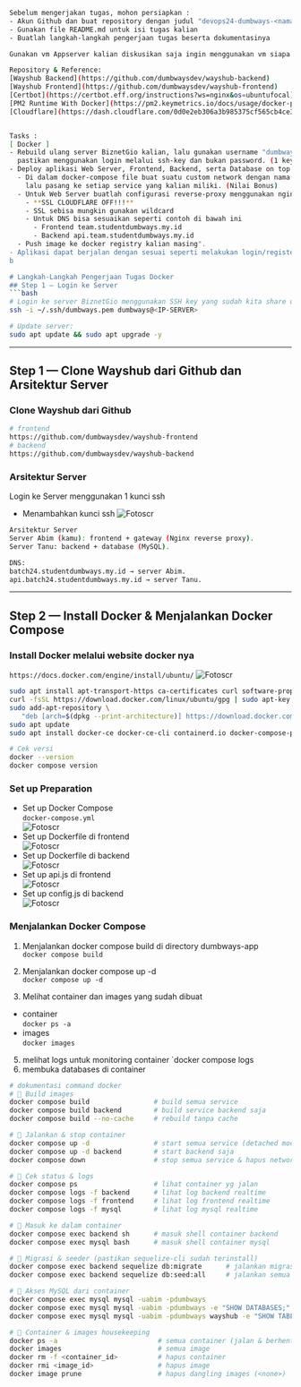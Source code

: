 ```bash
Sebelum mengerjakan tugas, mohon persiapkan :
- Akun Github dan buat repository dengan judul "devops24-dumbways-<nama kalian>"
- Gunakan file README.md untuk isi tugas kalian
- Buatlah langkah-langkah pengerjaan tugas beserta dokumentasinya

Gunakan vm Appserver kalian diskusikan saja ingin menggunakan vm siapa di dalam team.

Repository & Reference:
[Wayshub Backend](https://github.com/dumbwaysdev/wayshub-backend)
[Wayshub Frontend](https://github.com/dumbwaysdev/wayshub-frontend)
[Certbot](https://certbot.eff.org/instructions?ws=nginx&os=ubuntufocal)
[PM2 Runtime With Docker](https://pm2.keymetrics.io/docs/usage/docker-pm2-nodejs)
[Cloudflare](https://dash.cloudflare.com/0d0e2eb306a3b985375cf565cb4ce3fc/studentdumbways.my.id/dns/records)


Tasks :
[ Docker ]
- Rebuild ulang server BiznetGio kalian, lalu gunakan username "dumbways" yang kalian gunakan bersama,
  pastikan menggunakan login melalui ssh-key dan bukan password. (1 key untuk semua akan menjadi bonus) 
- Deploy aplikasi Web Server, Frontend, Backend, serta Database on top `docker compose`
  - Di dalam docker-compose file buat suatu custom network dengan nama **team kalian**,
    lalu pasang ke setiap service yang kalian miliki. (Nilai Bonus)
  - Untuk Web Server buatlah configurasi reverse-proxy menggunakan nginx on top docker.
    - **SSL CLOUDFLARE OFF!!!**
    - SSL sebisa mungkin gunakan wildcard
    - Untuk DNS bisa sesuaikan seperti contoh di bawah ini
      - Frontend team.studentdumbways.my.id
      - Backend api.team.studentdumbways.my.id
  - Push image ke docker registry kalian masing".
- Aplikasi dapat berjalan dengan sesuai seperti melakukan login/register.
b

# Langkah-Langkah Pengerjaan Tugas Docker
## Step 1 — Login ke Server
```bash
# Login ke server BiznetGio menggunakan SSH key yang sudah kita share untuk sesama:
ssh -i ~/.ssh/dumbways.pem dumbways@<IP-SERVER>

# Update server:
sudo apt update && sudo apt upgrade -y
```

---

## Step 1 — Clone Wayshub dari Github dan Arsitektur Server
### Clone Wayshub dari Github
```bash
# frontend
https://github.com/dumbwaysdev/wayshub-frontend
# backend
https://github.com/dumbwaysdev/wayshub-backend
```
### Arsitektur Server
Login ke Server menggunakan 1 kunci ssh
- Menambahkan kunci ssh
![Fotoscr](scr/Foto-0.png)  
```bash
Arsitektur Server
Server Abim (kamu): frontend + gateway (Nginx reverse proxy).
Server Tanu: backend + database (MySQL).

DNS:
batch24.studentdumbways.my.id → server Abim.
api.batch24.studentdumbways.my.id → server Tanu.
```

---

## Step 2 — Install Docker & Menjalankan Docker Compose

### Install Docker melalui website docker nya
`https://docs.docker.com/engine/install/ubuntu/`
![Fotoscr](scr/Foto-1.png)  
```bash
sudo apt install apt-transport-https ca-certificates curl software-properties-common -y
curl -fsSL https://download.docker.com/linux/ubuntu/gpg | sudo apt-key add -
sudo add-apt-repository \
   "deb [arch=$(dpkg --print-architecture)] https://download.docker.com/linux/ubuntu $(lsb_release -cs) stable"
sudo apt update
sudo apt install docker-ce docker-ce-cli containerd.io docker-compose-plugin -y

# Cek versi
docker --version
docker compose version

```

### Set up Preparation
- Set up Docker Compose  
  `docker-compose.yml`  
![Fotoscr](scr/Foto-2.png)  
- Set up Dockerfile di frontend  
![Fotoscr](scr/Foto-3.png)  
- Set up Dockerfile di backend  
![Fotoscr](scr/Foto-4.png)  
- Set up api.js di frontend  
![Fotoscr](scr/Foto-5.png)  
- Set up config.js di backend  
![Fotoscr](scr/Foto-6.png)  

### Menjalankan Docker Compose 
1. Menjalankan docker compose build di directory dumbways-app  
  `docker compose build`

2. Menjalankan docker compose up -d  
  `docker compose up -d`

3. Melihat container dan images yang sudah dibuat
  - container  
  `docker ps -a`
  - images  
  `docker images`  

5. melihat logs untuk monitoring container
  `docker compose logs
6. membuka databases di container



```bash
# dokumentasi command docker
# 🔹 Build images
docker compose build                # build semua service
docker compose build backend        # build service backend saja
docker compose build --no-cache     # rebuild tanpa cache

# 🔹 Jalankan & stop container
docker compose up -d                # start semua service (detached mode)
docker compose up -d backend        # start backend saja
docker compose down                 # stop semua service & hapus network

# 🔹 Cek status & logs
docker compose ps                   # lihat container yg jalan
docker compose logs -f backend      # lihat log backend realtime
docker compose logs -f frontend     # lihat log frontend realtime
docker compose logs -f mysql        # lihat log mysql realtime

# 🔹 Masuk ke dalam container
docker compose exec backend sh      # masuk shell container backend
docker compose exec mysql bash      # masuk shell container mysql

# 🔹 Migrasi & seeder (pastikan sequelize-cli sudah terinstall)
docker compose exec backend sequelize db:migrate      # jalankan migrasi
docker compose exec backend sequelize db:seed:all     # jalankan semua seeder

# 🔹 Akses MySQL dari container
docker compose exec mysql mysql -uabim -pdumbways 
docker compose exec mysql mysql -uabim -pdumbways -e "SHOW DATABASES;"
docker compose exec mysql mysql -uabim -pdumbways wayshub -e "SHOW TABLES;"

# 🔹 Container & images housekeeping
docker ps -a                         # semua container (jalan & berhenti)
docker images                        # semua image
docker rm -f <container_id>          # hapus container
docker rmi <image_id>                # hapus image
docker image prune                   # hapus dangling images (<none>)

```






